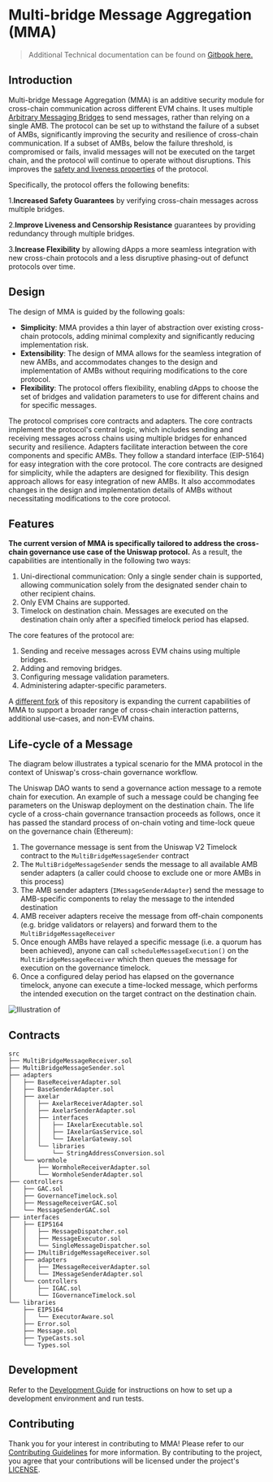 # Multi-bridge Message Aggregation (MMA)

> Additional Technical documentation can be found on [Gitbook here.](https://multi-message-aggregation.gitbook.io/multi-message-aggregation/)

## Introduction
Multi-bridge Message Aggregation (MMA) is an additive security module for cross-chain communication across different EVM chains. It uses multiple [Arbitrary Messaging Bridges](https://blog.li.fi/navigating-arbitrary-messaging-bridges-a-comparison-framework-8720f302e2aa) to send messages, rather than relying on a single AMB.
The protocol can be set up to withstand the failure of a subset of AMBs, significantly improving the security and resilience of cross-chain communication. If a subset of AMBs, below the failure threshold, is compromised or fails, invalid messages will not be executed on the target chain, and the protocol will continue to operate without disruptions. This improves the [safety and liveness properties](https://crosschainriskframework.github.io/framework/20categories/20architecture/architecture/#messaging-protocol) of the protocol.

Specifically, the protocol offers the following benefits:

1.**Increased Safety Guarantees** by verifying cross-chain messages across multiple bridges.

2.**Improve Liveness and Censorship Resistance** guarantees by providing redundancy through multiple bridges.

3.**Increase Flexibility** by allowing dApps a more seamless integration with new cross-chain protocols and a less disruptive phasing-out of defunct protocols over time.

## Design
The design of MMA is guided by the following goals:
- **Simplicity**: MMA provides a thin layer of abstraction over existing cross-chain protocols, adding minimal complexity and significantly reducing implementation risk.
- **Extensibility**: The design of MMA allows for the seamless integration of new AMBs, and accommodates changes to the design and implementation of AMBs without requiring modifications to the core protocol.
- **Flexibility**: The protocol offers flexibility, enabling dApps to choose the set of bridges and validation parameters to use for different chains and for specific messages.

The protocol comprises core contracts and adapters. The core contracts implement the protocol's central logic, which includes sending and receiving messages across chains using multiple bridges for enhanced security and resilience. Adapters facilitate interaction between the core components and specific AMBs. They follow a standard interface (EIP-5164) for easy integration with the core protocol. The core contracts are designed for simplicity, while the adapters are designed for flexibility. This design approach allows for easy integration of new AMBs. It also accommodates changes in the design and implementation details of AMBs without necessitating modifications to the core protocol.

## Features
**The current version of MMA is specifically tailored to address the cross-chain governance use case of the Uniswap protocol.** 
As a result, the capabilities are intentionally in the following two ways:
1. Uni-directional communication: Only a single sender chain is supported, allowing communication solely from the designated sender chain to other recipient chains.
2. Only EVM Chains are supported.
3. Timelock on destination chain. Messages are executed on the destination chain only after a specified timelock period has elapsed.

The core features of the protocol are:
1. Sending and receive messages across EVM chains using multiple bridges.
1. Adding and removing bridges.
1. Configuring message validation parameters.
1. Administering adapter-specific parameters.

A [different fork](https://github.com/lifinance/MMAxERC20) of this repository is expanding the current capabilities of MMA to support a broader range of cross-chain interaction patterns, additional use-cases, and non-EVM chains.

## Life-cycle of a Message
The diagram below illustrates a typical scenario for the MMA protocol in the context of Uniswap's cross-chain governance workflow. 

The Uniswap DAO wants to send a governance action message to a remote chain for execution. An example of such a message could be changing fee parameters on the Uniswap deployment on the destination chain. The life cycle of a cross-chain governance transaction proceeds as follows, once it has passed the standard process of on-chain voting and time-lock queue on the governance chain (Ethereum):
1. The governance message is sent from the Uniswap V2 Timelock contract to the `MultiBridgeMessageSender` contract
1. The `MultiBridgeMessageSender` sends the message to all available AMB sender adapters (a caller could choose to exclude one or more AMBs in this process)
1. The AMB sender adapters (`IMessageSenderAdapter`) send the message to AMB-specific components to relay the message to the intended destination
1. AMB receiver adapters receive the message from off-chain components (e.g. bridge validators or relayers) and forward them to the `MultiBridgeMessageReceiver`
1. Once enough AMBs have relayed a specific message (i.e. a quorum has been achieved), anyone can call `scheduleMessageExecution()` on the `MultiBridgeMessageReceiver` which then queues the message for execution on the governance timelock.
1. Once a configured delay period has elapsed on the governance timelock, anyone can execute a time-locked message, which performs the intended execution on the target contract on the destination chain.

![Illustration of ](https://314948482-files.gitbook.io/~/files/v0/b/gitbook-x-prod.appspot.com/o/spaces%2FyWOfgotvwuIBhzylK0ud%2Fuploads%2FYrd16Z8BdyejNqvCF5eO%2FScreenshot%202023-09-25%20at%207.57.32%20pm.png?alt=media&token=eb3ef911-1f44-4657-b234-8acbd55ddf1c)

## Contracts
```
src
├── MultiBridgeMessageReceiver.sol
├── MultiBridgeMessageSender.sol
├── adapters
│   ├── BaseReceiverAdapter.sol
│   ├── BaseSenderAdapter.sol
│   ├── axelar
│   │   ├── AxelarReceiverAdapter.sol
│   │   ├── AxelarSenderAdapter.sol
│   │   ├── interfaces
│   │   │   ├── IAxelarExecutable.sol
│   │   │   ├── IAxelarGasService.sol
│   │   │   └── IAxelarGateway.sol
│   │   └── libraries
│   │       └── StringAddressConversion.sol
│   └── wormhole
│       ├── WormholeReceiverAdapter.sol
│       └── WormholeSenderAdapter.sol
├── controllers
│   ├── GAC.sol
│   ├── GovernanceTimelock.sol
│   ├── MessageReceiverGAC.sol
│   └── MessageSenderGAC.sol
├── interfaces
│   ├── EIP5164
│   │   ├── MessageDispatcher.sol
│   │   ├── MessageExecutor.sol
│   │   └── SingleMessageDispatcher.sol
│   ├── IMultiBridgeMessageReceiver.sol
│   ├── adapters
│   │   ├── IMessageReceiverAdapter.sol
│   │   └── IMessageSenderAdapter.sol
│   └── controllers
│       ├── IGAC.sol
│       └── IGovernanceTimelock.sol
└── libraries
    ├── EIP5164
    │   └── ExecutorAware.sol
    ├── Error.sol
    ├── Message.sol
    ├── TypeCasts.sol
    └── Types.sol
```


## Development
Refer to the [Development Guide](./DEVELOP.md) for instructions on how to set up a development environment and run tests.

## Contributing
Thank you for your interest in contributing to MMA! Please refer to our [Contributing Guidelines](./CONTRIBUTING.md) for more information. By contributing to the project, you agree that your contributions will be licensed under the project's [LICENSE](./LICENSE).